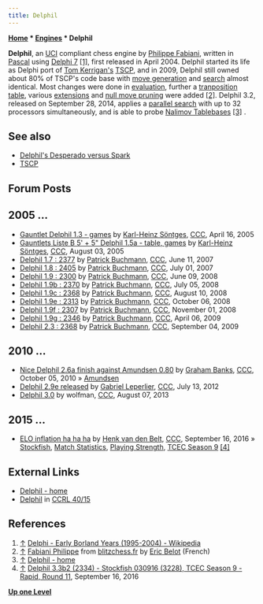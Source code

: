 ```yaml
---
title: Delphil
---
```

**[Home](Home "Home") * [Engines](Engines "Engines") * Delphil**

**Delphil**,
an [UCI](UCI "UCI") compliant chess engine by [Philippe Fabiani](Philippe_Fabiani "Philippe Fabiani"), written in [Pascal](Pascal "Pascal") using [Delphi 7](Delphi "Delphi") <a id="cite-note-1" href="#cite-ref-1">[1]</a>,
first released in April 2004. Delphil started its life as Delphi port of [Tom Kerrigan's](Tom_Kerrigan "Tom Kerrigan") [TSCP](TSCP "TSCP"),
and in 2009, Delphil still owned about 80% of TSCP's code base with [move generation](Move_Generation "Move Generation") and [search](Search "Search") almost identical.
Most changes were done in [evaluation](Evaluation "Evaluation"), further a [tranposition table](Transposition_Table "Transposition Table"), various [extensions](Extensions "Extensions") and [null move pruning](Null_Move_Pruning "Null Move Pruning") were added
<a id="cite-note-2" href="#cite-ref-2">[2]</a>.
Delphil 3.2, released on September 28, 2014, applies a [parallel search](Parallel_Search "Parallel Search") with up to 32 processors simultaneously, and is able to probe [Nalimov Tablebases](Nalimov_Tablebases "Nalimov Tablebases") <a id="cite-note-3" href="#cite-ref-3">[3]</a> .

## See also

- [Delphil's Desperado versus Spark](Stalemate#SparkDelphil "Stalemate")
- [TSCP](TSCP "TSCP")

## Forum Posts

## 2005 ...

- [Gauntlet Delphil 1.3 - games](https://www.stmintz.com/ccc/index.php?id=421133) by [Karl-Heinz Söntges](index.php?title=Karl-Heinz_S%C3%B6ntges&action=edit&redlink=1 "Karl-Heinz Söntges (page does not exist)"), [CCC](CCC "CCC"), April 16, 2005
- [Gauntlets Liste B 5' + 5" Delphil 1.5a - table, games](https://www.stmintz.com/ccc/index.php?id=439808) by [Karl-Heinz Söntges](index.php?title=Karl-Heinz_S%C3%B6ntges&action=edit&redlink=1 "Karl-Heinz Söntges (page does not exist)"), [CCC](CCC "CCC"), August 03, 2005
- [Delphil 1.7 : 2377](http://www.talkchess.com/forum/viewtopic.php?t=14442) by [Patrick Buchmann](Patrick_Buchmann "Patrick Buchmann"), [CCC](CCC "CCC"), June 11, 2007
- [Delphil 1.8 : 2405](http://www.talkchess.com/forum/viewtopic.php?t=14806) by [Patrick Buchmann](Patrick_Buchmann "Patrick Buchmann"), [CCC](CCC "CCC"), July 01, 2007
- [Delphil 1.9 : 2300](http://www.talkchess.com/forum/viewtopic.php?t=21686) by [Patrick Buchmann](Patrick_Buchmann "Patrick Buchmann"), [CCC](CCC "CCC"), June 09, 2008
- [Delphil 1.9b : 2370](http://www.talkchess.com/forum/viewtopic.php?t=22153) by [Patrick Buchmann](Patrick_Buchmann "Patrick Buchmann"), [CCC](CCC "CCC"), July 05, 2008
- [Delphil 1.9c : 2368](http://www.talkchess.com/forum/viewtopic.php?t=22896) by [Patrick Buchmann](Patrick_Buchmann "Patrick Buchmann"), [CCC](CCC "CCC"), August 10, 2008
- [Delphil 1.9e : 2313](http://www.talkchess.com/forum/viewtopic.php?t=24222) by [Patrick Buchmann](Patrick_Buchmann "Patrick Buchmann"), [CCC](CCC "CCC"), October 06, 2008
- [Delphil 1.9f : 2307](http://www.talkchess.com/forum/viewtopic.php?t=24662) by [Patrick Buchmann](Patrick_Buchmann "Patrick Buchmann"), [CCC](CCC "CCC"), November 01, 2008
- [Delphil 1.9g : 2346](http://www.talkchess.com/forum/viewtopic.php?t=27332) by [Patrick Buchmann](Patrick_Buchmann "Patrick Buchmann"), [CCC](CCC "CCC"), April 06, 2009
- [Delphil 2.3 : 2368](http://www.talkchess.com/forum/viewtopic.php?t=29659) by [Patrick Buchmann](Patrick_Buchmann "Patrick Buchmann"), [CCC](CCC "CCC"), September 04, 2009

## 2010 ...

- [Nice Delphil 2.6a finish against Amundsen 0.80](http://www.talkchess.com/forum/viewtopic.php?t=36273) by [Graham Banks](Graham_Banks "Graham Banks"), [CCC](CCC "CCC"), October 05, 2010 » [Amundsen](Amundsen "Amundsen")
- [Delphil 2.9e released](http://www.talkchess.com/forum/viewtopic.php?t=44403) by [Gabriel Leperlier](index.php?title=Gabriel_Leperlier&action=edit&redlink=1 "Gabriel Leperlier (page does not exist)"), [CCC](CCC "CCC"), July 13, 2012
- [Delphil 3.0](http://www.talkchess.com/forum3/viewtopic.php?f=2&t=48872) by wolfman, [CCC](CCC "CCC"), August 07, 2013

## 2015 ...

- [ELO inflation ha ha ha](http://www.talkchess.com/forum/viewtopic.php?t=61444) by [Henk van den Belt](index.php?title=Henk_van_den_Belt&action=edit&redlink=1 "Henk van den Belt (page does not exist)"), [CCC](CCC "CCC"), September 16, 2016 » [Stockfish](Stockfish "Stockfish"), [Match Statistics](Match_Statistics "Match Statistics"), [Playing Strength](Playing_Strength "Playing Strength"), [TCEC Season 9](TCEC_Season_9 "TCEC Season 9") <a id="cite-note-4" href="#cite-ref-4">[4]</a>

## External Links

- [Delphil - home](http://delphil.nexgate.ch/English/)
- [Delphil](http://www.computerchess.org.uk/ccrl/4040/cgi/compare_engines.cgi?family=Delphil&print=Rating+list&print=Results+table&print=LOS+table&print=Ponder+hit+table&print=Eval+difference+table&print=Comopp+gamenum+table&print=Overlap+table&print=Score+with+common+opponents) in [CCRL 40/15](CCRL "CCRL")

## References

1. <a id="cite-ref-1" href="#cite-note-1">↑</a> [Delphi - Early Borland Years (1995-2004) - Wikipedia](<https://en.wikipedia.org/wiki/Delphi_(software)#Early_Borland_years_(1995%E2%80%932003)>)
1. <a id="cite-ref-2" href="#cite-note-2">↑</a> [Fabiani Philippe](http://www.blitzchess.fr/fr/programmeurs/programmeursfranais/fabianiphilippe/index.html) from [blitzchess.fr](http://www.blitzchess.fr/fr/index.php) by [Eric Belot](index.php?title=Eric_Belot&action=edit&redlink=1 "Eric Belot (page does not exist)") (French)
1. <a id="cite-ref-3" href="#cite-note-3">↑</a> [Delphil - home](http://delphil.nexgate.ch/English/)
1. <a id="cite-ref-4" href="#cite-note-4">↑</a> [Delphil 3.3b2 (2334) - Stockfish 030916 (3228), TCEC Season 9 - Rapid, Round 11](http://tcec.chessdom.com/archive.php?se=9&rapid&ga=163), September 16, 2016

**[Up one Level](Engines "Engines")**

